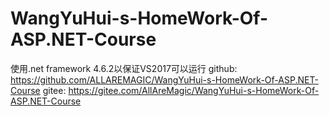 # WangYuHui-s-HomeWork-Of-ASP.NET-Course
使用.net framework 4.6.2以保证VS2017可以运行
github:
https://github.com/ALLAREMAGIC/WangYuHui-s-HomeWork-Of-ASP.NET-Course
gitee:
https://gitee.com/AllAreMagic/WangYuHui-s-HomeWork-Of-ASP.NET-Course